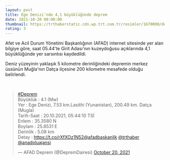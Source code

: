 ```yaml
--- 
layout: post
title: Ege Denizi'nde 4,1 büyüklüğünde deprem
date: 2021-10-20 00:00:00
thumbnail: https://trthaberstatic.cdn.wp.trt.com.tr/resimler/1670000/deprem-aa-1671305.jpg
rating: 3
---
```

<p>
	Afet ve Acil Durum Yönetimi Başkanlığının (AFAD) internet sitesinde yer alan bilgiye göre, saat 05.44'te Girit Adası'nın kuzeydoğusu açıklarında 4,1 büyüklüğünde yer sarsıntısı kaydedildi.</p>
<p>
	Deniz yüzeyinin yaklaşık 5 kilometre derinliğindeki depremin merkez üssünün Muğla'nın Datça ilçesine 200 kilometre mesafede olduğu belirlendi. </p>
<p>
	 </p>
<blockquote class="twitter-tweet">
	<p dir="ltr" lang="tr">
		<a href="https://twitter.com/hashtag/Deprem?src=hash&ref_src=twsrc%5Etfw">#Deprem</a><br />
		Büyüklük : 4.1 (Mw)<br />
		Yer : Ege Denizi, 7.53 km.Lasithi (Yunanistan), 200.49 km. Datça (Mugla)<br />
		Tarih-Saat : 20.10.2021, 05:44:10 TSİ<br />
		Enlem : 35.3580 N<br />
		Boylam : 25.8531 E<br />
		Derinlik : 5.08 km<br />
		Detay : <a href="https://t.co/rXfXOz1N52">https://t.co/rXfXOz1N52</a><a href="https://twitter.com/AFADBaskanlik?ref_src=twsrc%5Etfw">@afadbaskanlik</a> <a href="https://twitter.com/trthaber?ref_src=twsrc%5Etfw">@trthaber</a> <a href="https://twitter.com/anadoluajansi?ref_src=twsrc%5Etfw">@anadoluajansi</a></p>
	— AFAD Deprem (@DepremDairesi) <a href="https://twitter.com/DepremDairesi/status/1450656754874867717?ref_src=twsrc%5Etfw">October 20, 2021</a></blockquote>
<script async src="https://platform.twitter.com/widgets.js" charset="utf-8"></script>
